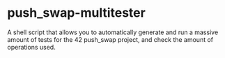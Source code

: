 # push_swap-multitester
A shell script that allows you to automatically generate and run a massive amount of tests for the 42 push_swap project, and check the amount of operations used.
